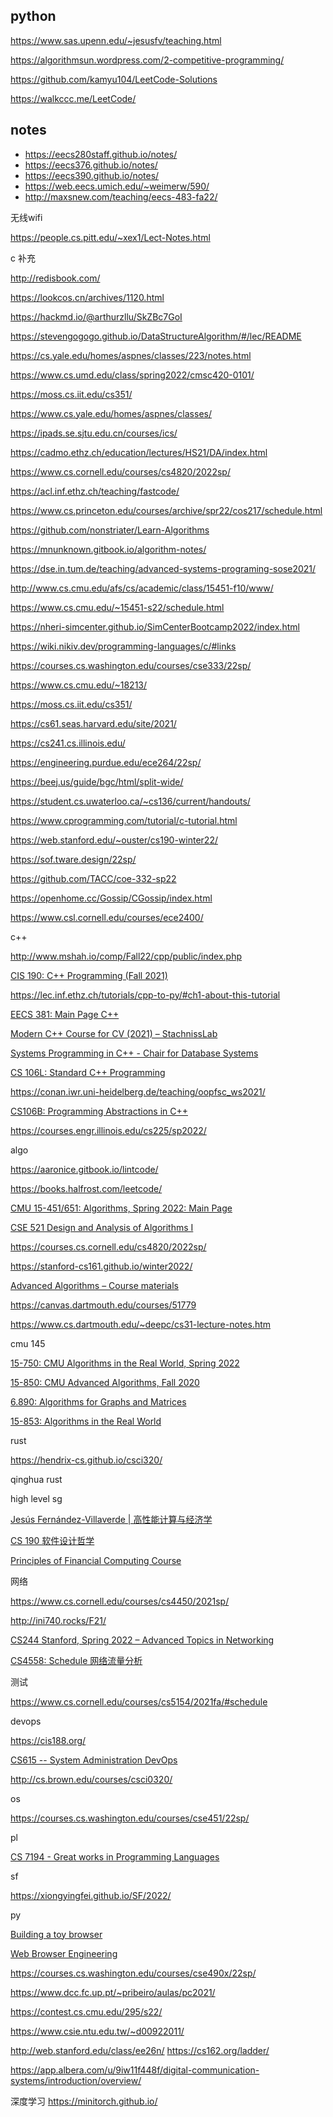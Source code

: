 ## python
https://www.sas.upenn.edu/~jesusfv/teaching.html



https://algorithmsun.wordpress.com/2-competitive-programming/






https://github.com/kamyu104/LeetCode-Solutions

https://walkccc.me/LeetCode/ 

## notes
- https://eecs280staff.github.io/notes/
- https://eecs376.github.io/notes/
- https://eecs390.github.io/notes/
- https://web.eecs.umich.edu/~weimerw/590/
- http://maxsnew.com/teaching/eecs-483-fa22/

无线wifi

https://people.cs.pitt.edu/~xex1/Lect-Notes.html


c 补充

http://redisbook.com/



https://lookcos.cn/archives/1120.html



https://hackmd.io/@arthurzllu/SkZBc7GoI


https://stevengogogo.github.io/DataStructureAlgorithm/#/lec/README


https://cs.yale.edu/homes/aspnes/classes/223/notes.html

https://www.cs.umd.edu/class/spring2022/cmsc420-0101/

https://moss.cs.iit.edu/cs351/


https://www.cs.yale.edu/homes/aspnes/classes/

https://ipads.se.sjtu.edu.cn/courses/ics/

https://cadmo.ethz.ch/education/lectures/HS21/DA/index.html


https://www.cs.cornell.edu/courses/cs4820/2022sp/

https://acl.inf.ethz.ch/teaching/fastcode/

https://www.cs.princeton.edu/courses/archive/spr22/cos217/schedule.html

https://github.com/nonstriater/Learn-Algorithms

https://mnunknown.gitbook.io/algorithm-notes/

https://dse.in.tum.de/teaching/advanced-systems-programing-sose2021/


http://www.cs.cmu.edu/afs/cs/academic/class/15451-f10/www/


https://www.cs.cmu.edu/~15451-s22/schedule.html



https://nheri-simcenter.github.io/SimCenterBootcamp2022/index.html


https://wiki.nikiv.dev/programming-languages/c/#links


https://courses.cs.washington.edu/courses/cse333/22sp/


https://www.cs.cmu.edu/~18213/


https://moss.cs.iit.edu/cs351/

https://cs61.seas.harvard.edu/site/2021/


https://cs241.cs.illinois.edu/

https://engineering.purdue.edu/ece264/22sp/

https://beej.us/guide/bgc/html/split-wide/


https://student.cs.uwaterloo.ca/~cs136/current/handouts/

https://www.cprogramming.com/tutorial/c-tutorial.html

https://web.stanford.edu/~ouster/cs190-winter22/

https://sof.tware.design/22sp/



https://github.com/TACC/coe-332-sp22

https://openhome.cc/Gossip/CGossip/index.html



https://www.csl.cornell.edu/courses/ece2400/

c++ 

http://www.mshah.io/comp/Fall22/cpp/public/index.php

[CIS 190: C++ Programming (Fall 2021)](https://www.seas.upenn.edu/~cis190/)

https://lec.inf.ethz.ch/tutorials/cpp-to-py/#ch1-about-this-tutorial


[EECS 381: Main Page C++](http://websites.umich.edu/~eecs381/)



[Modern C++ Course for CV (2021) – StachnissLab](https://www.ipb.uni-bonn.de/teaching/cpp-2021/)

[Systems Programming in C++ - Chair for Database Systems](http://db.in.tum.de/teaching/ss22/c++praktikum/?lang=en)

[CS 106L: Standard C++ Programming](https://web.stanford.edu/class/cs106l/)

https://conan.iwr.uni-heidelberg.de/teaching/oopfsc_ws2021/

[CS106B: Programming Abstractions in C++](https://web.stanford.edu/class/archive/cs/cs106b/cs106b.1214/)

https://courses.engr.illinois.edu/cs225/sp2022/



algo

https://aaronice.gitbook.io/lintcode/


https://books.halfrost.com/leetcode/



[CMU 15-451/651: Algorithms, Spring 2022: Main Page](https://www.cs.cmu.edu/~15451-s22/)



[CSE 521 Design and Analysis of Algorithms I](https://courses.cs.washington.edu/courses/cse521/21au/)



https://courses.cs.cornell.edu/cs4820/2022sp/



https://stanford-cs161.github.io/winter2022/



[ Advanced Algorithms – Course materials](https://www.cl.cam.ac.uk/teaching/2021/AdvAlgo/materials.html)



https://canvas.dartmouth.edu/courses/51779



https://www.cs.dartmouth.edu/~deepc/cs31-lecture-notes.htm

cmu 145



[15-750: CMU Algorithms in the Real World, Spring 2022](https://www.cs.cmu.edu/~15750/)

[15-850: CMU Advanced Algorithms, Fall 2020](http://www.cs.cmu.edu/~15850/)

[6.890: Algorithms for Graphs and Matrices](https://people.csail.mit.edu/virgi/6.890/)

[15-853: Algorithms in the Real World](https://www.cs.cmu.edu/afs/cs/project/pscico-guyb/realworld/www/)



rust



https://hendrix-cs.github.io/csci320/

qinghua rust





high level sg

[Jesús Fernández-Villaverde | 高性能计算与经济学](https://www.sas.upenn.edu/~jesusfv/)

[CS 190 软件设计哲学](https://web.stanford.edu/~ouster/cs190-winter22/)

[Principles of Financial Computing Course](https://www.csie.ntu.edu.tw/~lyuu/finance1.html)



网络

https://www.cs.cornell.edu/courses/cs4450/2021sp/

http://ini740.rocks/F21/



[CS244 Stanford, Spring 2022 – Advanced Topics in Networking](https://2022-cs244.github.io/)



[CS4558: Schedule 网络流量分析](https://tancad.net/courses/CS4558/AY2021-Q1/schedule.php)



测试

https://www.cs.cornell.edu/courses/cs5154/2021fa/#schedule



devops

https://cis188.org/

[CS615 -- System Administration DevOps](https://stevens.netmeister.org/615/)



http://cs.brown.edu/courses/csci0320/



os

https://courses.cs.washington.edu/courses/cse451/22sp/



pl

[CS 7194 - Great works in Programming Languages](https://www.cs.cornell.edu/courses/cs7194/2019sp/)

sf

https://xiongyingfei.github.io/SF/2022/



py

[Building a toy browser](https://shuheikagawa.com/blog/2022/06/03/toy-browser/)

[Web Browser Engineering](https://browser.engineering/)

https://courses.cs.washington.edu/courses/cse490x/22sp/



https://www.dcc.fc.up.pt/~pribeiro/aulas/pc2021/

https://contest.cs.cmu.edu/295/s22/



https://www.csie.ntu.edu.tw/~d00922011/

http://web.stanford.edu/class/ee26n/
https://cs162.org/ladder/

https://app.albera.com/u/9iw11f448f/digital-communication-systems/introduction/overview/


深度学习
https://minitorch.github.io/


